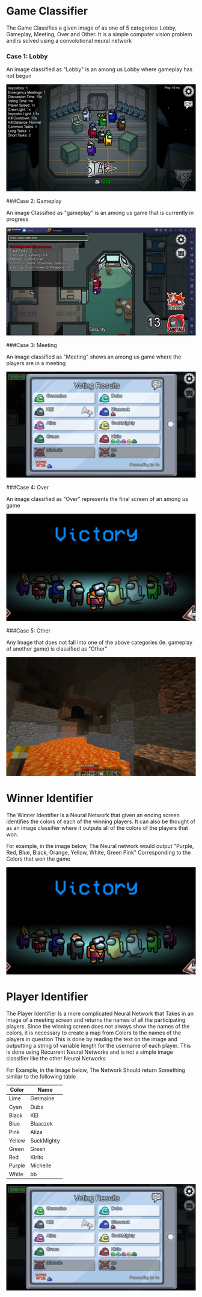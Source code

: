 # Game Classifier

The Game Classifies a given image of as one of 
5 categories: Lobby, Gameplay, Meeting, Over and
Other. It is a simple computer vision problem
and is solved using a convolutional neural
network

### Case 1: Lobby

An image classified as "Lobby" is an among us
Lobby where gameplay has not begun

![Case 1: Lobby](Resources/Case%201:%20Lobby.jpg)

###Case 2: Gameplay

An image Classified as "gameplay" is an among us
game that is currently in progress

![Case 2: Gameplay](Resources/Case%202:%20Gameplay.jpg)

###Case 3: Meeting

An image classified as "Meeting" shows an among
us game where the players are in a meeting

![Case 3: Meeting](Resources/Case%203:%20Meeting.jpg)

###Case 4: Over

An image classified as "Over" represents the
final screen of an among us game

![Case 4: Over](Resources/Case%204:%20Over.jpg)

###Case 5: Other

Any Image that does not fall into one of the
above categories (ie. gameplay of another game)
is classified as "Other"

![Case 5: Other](Resources/Case%205:%20Other.png)

# Winner Identifier

The Winner Identifier Is a Neural Network that
given an ending screen identifies the colors of each of the winning players. It can also
be thought of as an image classifier where it
outputs all of the colors of the players that
won.

For example, in the image below, The Neural
network would output "Purple, Red, Blue, Black, Orange, Yellow, White, Green Pink"
Corresponding to the Colors that won the game

![Case 4: Over](Resources/Case%204:%20Over.jpg)

# Player Identifier

The Player Identifier Is a more complicated
Neural Network that Takes in an image of a
meeting screen and returns the names of all 
the participating players. Since the winning
screen does not always show the names of the
colors, it is necessary to create a map from
Colors to the names of the players in question
This is done by reading the text on the image
and outputting a string of variable length for
the username of each player. This is done using
Recurrent Neural Networks and is not a simple
image classifier like the other Neural Networks

For Example, in the Image below, The Network
Should return Something similar to the
following table

|Color|Name|
|---|---|
|Lime|Germaine|
|Cyan|Dubs|
|Black|KEI|
|Blue|Blaaczek|
|Pink|Aliza|
|Yellow|SuckMighty|
|Green|Green|
|Red|Kirito|
|Purple|Michelle|
|White|bb|

![Case 3: Meeting](Resources/Case%203:%20Meeting.jpg)